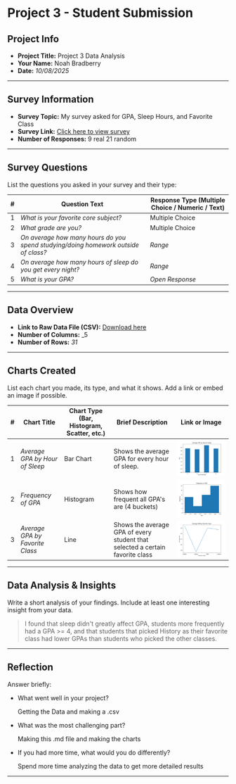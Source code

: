 # Project 3 -  Student Submission

## Project Info
- **Project Title:** Project 3 Data Analysis
- **Your Name:** Noah Bradberry
- **Date:** _10/08/2025_

---

## Survey Information
- **Survey Topic:** My survey asked for GPA, Sleep Hours, and Favorite Class
- **Survey Link:** [Click here to view survey]([https://docs.google.com/forms/d/e/1FAIpQLScNJC2O7DINttYW52m4vbM3QSuKDYMT7IozAZTWKIOwHtZegA/viewform?usp=header])
- **Number of Responses:** 9 real 21 random

---

## Survey Questions
List the questions you asked in your survey and their type:

| # | Question Text | Response Type (Multiple Choice / Numeric / Text) |
|---|---------------|-------------------------------------------------|
| 1 | _What is your favorite core subject?_ | Multiple Choice |
| 2 | _What grade are you?_ | Multiple Choice |
| 3 | _On average how many hours do you spend studying/doing homework outside of class?_ | _Range_ |
| 4 | _On average how many hours of sleep do you get every night?_ | _Range_ |
| 5 | _What is your GPA?_ | _Open Response_ |


---

## Data Overview
- **Link to Raw Data File (CSV):** [Download here](./data.csv)
- **Number of Columns:** _5
- **Number of Rows:** _31_

---

## Charts Created
List each chart you made, its type, and what it shows. Add a link or embed an image if possible.

| # | Chart Title | Chart Type (Bar, Histogram, Scatter, etc.) | Brief Description | Link or Image |
|---|-------------|-------------------------------------------|-------------------|---------------|
| 1 | _Average GPA by Hour of Sleep_ | Bar Chart |Shows the average GPA for every hour of sleep. | ![Chart 1](.github/Figure_1.png) |
| 2 | _Frequency of GPA_ | Histogram | Shows how frequent all GPA's are (4 buckets) | ![Chart 1](.github/Figure_2.png) |
| 3 | _Average GPA by Favorite Class_ | Line | Shows the average GPA of every student that selected a certain favorite class | ![Chart 1](.github/Figure_3.png) |

---

## Data Analysis & Insights
Write a short analysis of your findings. Include at least one interesting insight from your data.

> I found that sleep didn't greatly affect GPA, students more frequently had a GPA >= 4, and that students that picked History as their favorite class had lower GPAs than students who picked the other classes.

---

## Reflection
Answer briefly:
- What went well in your project?
  
   Getting the Data and making a .csv
- What was the most challenging part?
  
   Making this .md file and making the charts
- If you had more time, what would you do differently?
  
   Spend more time analyzing the data to get more detailed results

---
